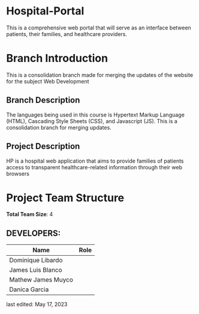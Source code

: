 # Hospital-Portal
This is a comprehensive web portal that will serve as an interface between patients, their families, and healthcare providers.


# Branch Introduction
This is a consolidation branch made for merging the updates of the website for the subject Web Development

## Branch Description
The languages being used in this course is Hypertext Markup Language (HTML), Cascading Style Sheets (CSS), and Javascript (JS). This is a consolidation branch for merging updates.

## Project Description
HP is a hospital web application that aims to provide families of patients access to transparent healthcare-related information through their web browsers

# Project Team Structure

**Total Team Size**: 4

## DEVELOPERS:
| Name  | Role |
| ------------- | ------------- |
| Dominique Libardo  |   |
| James Luis Blanco  |   |
| Mathew James Muyco  |   |
| Danica Garcia  |   |

last edited: May 17, 2023






